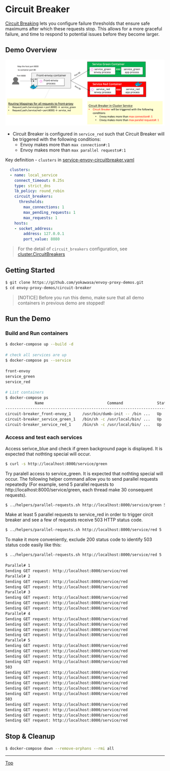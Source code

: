 # Circuit Breaker

[Circuit Breaking](https://www.envoyproxy.io/learn/circuit-breaking) lets you configure failure thresholds that ensure safe maximums after which these requests stop. This allows for a more graceful failure, and time to respond to potential issues before they become larger.

## Demo Overview

![](../assets/demo-circuit-breaker.png)

- Circuit Breaker is configured in `service_red` such that Circuit Breaker will be triggered with the following conditions:
  - Envoy makes more than `max connection#:1`
  - Envoy makes more than `max parallel requests#:1`

Key definition  - `clusters` in [service-envoy-circuitbreaker.yaml](service-envoy-circuitbreaker.yaml)
```yaml
  clusters:
  - name: local_service
    connect_timeout: 0.25s
    type: strict_dns
    lb_policy: round_robin
    circuit_breakers:
      thresholds:
        max_connections: 1
        max_pending_requests: 1
        max_requests: 1
    hosts:
    - socket_address:
        address: 127.0.0.1
        port_value: 8080
```
> For the detail of `circuit_breakers` configuration, see [cluster.CircuitBreakers](https://www.envoyproxy.io/docs/envoy/latest/api-v2/api/v2/cluster/circuit_breaker.proto#envoy-api-msg-cluster-circuitbreakers)

## Getting Started
```sh
$ git clone https://github.com/yokawasa/envoy-proxy-demos.git
$ cd envoy-proxy-demos/circuit-breaker
```
> [NOTICE] Before you run this demo, make sure that all demo containers in previous demo are stopped!

## Run the Demo

### Build and Run containers

```sh
$ docker-compose up --build -d

# check all services are up
$ docker-compose ps --service

front-envoy
service_green
service_red

# List containers
$ docker-compose ps
             Name                            Command               State                            Ports
----------------------------------------------------------------------------------------------------------------------------------
circuit-breaker_front-envoy_1     /usr/bin/dumb-init -- /bin ...   Up      10000/tcp, 0.0.0.0:8000->80/tcp, 0.0.0.0:8001->8001/tcp
circuit-breaker_service_green_1   /bin/sh -c /usr/local/bin/ ...   Up      10000/tcp, 80/tcp
circuit-breaker_service_red_1     /bin/sh -c /usr/local/bin/ ...   Up      10000/tcp, 80/tcp
```

### Access and test each services

Access serivce_blue and check if green background page is displayed. It is expected that nothting special will occur.

```sh
$ curl -s http://localhost:8000/service/green
```

Try paralell access to service_green. It is expected that nothting special will occur. The following helper command allow you to send parallel requests repeatedly (For example, send 5 parallel requests to http://localhost:8000/service/green, each thread make 30 consequent requests).

```sh
$ ../helpers/parallel-requests.sh http://localhost:8000/service/green 5
```

Make at least 5 parallel requests to service_red in order to trigger circit breaker and see a few of requests receive 503 HTTP status code.

```sh
$ ../helpers/parallel-requests.sh http://localhost:8000/service/red 5
```

To make it more conveniently, exclude 200 status code to identify 503 status code easily like this:

```sh
$ ../helpers/parallel-requests.sh http://localhost:8000/service/red 5 | grep -v 200

Parallel# 1
Sending GET request: http://localhost:8000/service/red
Parallel# 2
Sending GET request: http://localhost:8000/service/red
Sending GET request: http://localhost:8000/service/red
Parallel# 3
Sending GET request: http://localhost:8000/service/red
Sending GET request: http://localhost:8000/service/red
Sending GET request: http://localhost:8000/service/red
Parallel# 4
Sending GET request: http://localhost:8000/service/red
Sending GET request: http://localhost:8000/service/red
Sending GET request: http://localhost:8000/service/red
Sending GET request: http://localhost:8000/service/red
Parallel# 5
Sending GET request: http://localhost:8000/service/red
Sending GET request: http://localhost:8000/service/red
Sending GET request: http://localhost:8000/service/red
Sending GET request: http://localhost:8000/service/red
503
Sending GET request: http://localhost:8000/service/red
Sending GET request: http://localhost:8000/service/red
Sending GET request: http://localhost:8000/service/red
Sending GET request: http://localhost:8000/service/red
Sending GET request: http://localhost:8000/service/red
503
Sending GET request: http://localhost:8000/service/red
Sending GET request: http://localhost:8000/service/red
Sending GET request: http://localhost:8000/service/red
Sending GET request: http://localhost:8000/service/red
```

## Stop & Cleanup
```sh
$ docker-compose down --remove-orphans --rmi all
```

---
[Top](../README.md)
